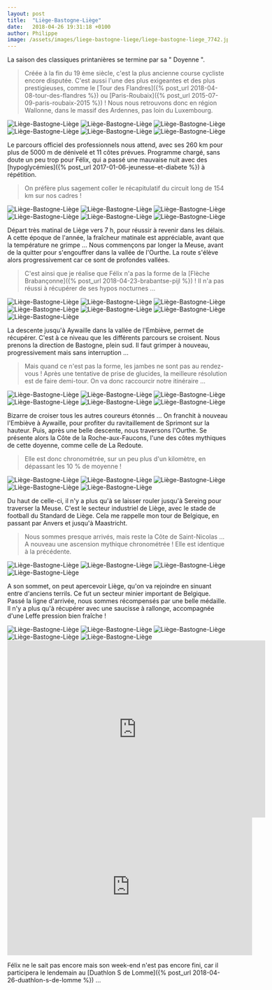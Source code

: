 ```yaml
---
layout: post
title:  "Liège-Bastogne-Liège"
date:   2018-04-26 19:31:18 +0100
author: Philippe
image: /assets/images/liege-bastogne-liege/liege-bastogne-liege_7742.jpg
---
```

La saison des classiques printanières se termine par sa " Doyenne ".
> Créée à la fin du 19 ème siècle, c'est la plus ancienne course cycliste encore disputée.
C'est aussi l'une des plus exigeantes et des plus prestigieuses, comme le [Tour des Flandres]({% post_url 2018-04-08-tour-des-flandres %}) ou [Paris-Roubaix]({% post_url 2015-07-09-paris-roubaix-2015 %}) !
Nous nous retrouvons donc en région Wallonne, dans le massif des Ardennes, pas loin du Luxembourg.

<div class="gallery-box">
  <div class="gallery">
<img src="/assets/images/liege-bastogne-liege/liege-bastogne-liege_7661.jpg" title="Bonne lecture !" alt="Liège-Bastogne-Liège" >
<img src="/assets/images/liege-bastogne-liege/liege-bastogne-liege_7682.jpg" title="Scan & ride" alt="Liège-Bastogne-Liège" >
<img src="/assets/images/liege-bastogne-liege/liege-bastogne-liege_7684.jpg" title="Départ aux aurores ..." alt="Liège-Bastogne-Liège" >
<img src="/assets/images/liege-bastogne-liege/liege-bastogne-liege_7710.jpg" title="Ardennes Wallonnes" alt="Liège-Bastogne-Liège" >
<img src="/assets/images/liege-bastogne-liege/liege-bastogne-liege_7714.jpg" title="" alt="Liège-Bastogne-Liège" >
<img src="/assets/images/liege-bastogne-liege/liege-bastogne-liege_7717.jpg" title="" alt="Liège-Bastogne-Liège" >
</div>
</div>

Le parcours officiel des professionnels nous attend, avec ses 260 km pour plus de 5000 m de dénivelé et 11 côtes prévues.
Programme chargé, sans doute un peu trop pour Félix, qui a passé une mauvaise nuit avec des [hypoglycémies]({% post_url 2017-01-06-jeunesse-et-diabete %}) à répétition.
> On préfère plus sagement coller le récapitulatif du circuit long de 154 km sur nos cadres !
<div class="gallery-box">
  <div class="gallery">
<img src="/assets/images/liege-bastogne-liege/liege-bastogne-liege_7681.jpg" title="La Meuse à Liège" alt="Liège-Bastogne-Liège" >
<img src="/assets/images/liege-bastogne-liege/liege-bastogne-liege_7683.jpg" title="" alt="Liège-Bastogne-Liège" >
<img src="/assets/images/liege-bastogne-liege/liege-bastogne-liege_7685.jpg" title="" alt="Liège-Bastogne-Liège" >
<img src="/assets/images/liege-bastogne-liege/liege-bastogne-liege_7686.jpg" title="" alt="Liège-Bastogne-Liège" >
<img src="/assets/images/liege-bastogne-liege/liege-bastogne-liege_7711.jpg" title="Specialized" alt="Liège-Bastogne-Liège" >
<img src="/assets/images/liege-bastogne-liege/liege-bastogne-liege_7728.jpg" title="Fléchage ASO" alt="Liège-Bastogne-Liège" >
</div>
</div>

Départ très matinal de Liège vers 7 h, pour réussir à revenir dans les délais.
A cette époque de l'année, la fraîcheur matinale est appréciable, avant que la température ne grimpe ...
Nous commençons par longer la Meuse, avant de la quitter pour s'engouffrer dans la vallée de l'Ourthe.
La route s'élève alors progressivement car ce sont de profondes vallées.
> C'est ainsi que je réalise que Félix n'a pas la forme de la [Flèche Brabançonne]({% post_url 2018-04-23-brabantse-pijl %}) !
Il n'a pas réussi à récupérer de ses hypos nocturnes ...

<div class="gallery-box">
  <div class="gallery">
<img src="/assets/images/liege-bastogne-liege/liege-bastogne-liege_7674.jpg" title="Two Moulins" alt="Liège-Bastogne-Liège" >
<img src="/assets/images/liege-bastogne-liege/liege-bastogne-liege_7675.jpg" title="L'Embiève" alt="Liège-Bastogne-Liège" >
<img src="/assets/images/liege-bastogne-liege/liege-bastogne-liege_7676.jpg" title="" alt="Liège-Bastogne-Liège" >
<img src="/assets/images/liege-bastogne-liege/liege-bastogne-liege_7677.jpg" title="" alt="Liège-Bastogne-Liège" >
<img src="/assets/images/liege-bastogne-liege/liege-bastogne-liege_7678.jpg" title="Les Ardennes" alt="Liège-Bastogne-Liège" >
<img src="/assets/images/liege-bastogne-liege/liege-bastogne-liege_7716.jpg" title="" alt="Liège-Bastogne-Liège" >
<img src="/assets/images/liege-bastogne-liege/liege-bastogne-liege_7717.jpg" title="" alt="Liège-Bastogne-Liège" >
</div>
</div>

La descente jusqu'à Aywaille dans la vallée de l'Embiève, permet de récupérer.
C'est à ce niveau que les différents parcours se croisent.
Nous prenons la direction de Bastogne, plein sud.
Il faut grimper à nouveau, progressivement mais sans interruption ...
> Mais quand ce n'est pas la forme, les jambes ne sont pas au rendez-vous !
Après une tentative de prise de glucides, la meilleure résolution est de faire demi-tour.
On va donc raccourcir notre itinéraire ...

<div class="gallery-box">
  <div class="gallery">
<img src="/assets/images/liege-bastogne-liege/liege-bastogne-liege_7669.jpg" title="" alt="Liège-Bastogne-Liège" >
<img src="/assets/images/liege-bastogne-liege/liege-bastogne-liege_7670.jpg" title="" alt="Liège-Bastogne-Liège" >
<img src="/assets/images/liege-bastogne-liege/liege-bastogne-liege_7672.jpg" title="petite montée" alt="Liège-Bastogne-Liège" >
<img src="/assets/images/liege-bastogne-liege/liege-bastogne-liege_7673.jpg" title="" alt="Liège-Bastogne-Liège" >
<img src="/assets/images/liege-bastogne-liege/liege-bastogne-liege_7726.jpg" title="" alt="Liège-Bastogne-Liège" >
<img src="/assets/images/liege-bastogne-liege/liege-bastogne-liege_7744.jpg" title="" alt="Liège-Bastogne-Liège" >
</div>
</div>

Bizarre de croiser tous les autres coureurs étonnés ...
On franchit à nouveau l'Embiève à Aywaille, pour profiter du ravitaillement de Sprimont sur la hauteur.
Puis, après une belle descente, nous traversons l'Ourthe.
Se présente alors la Côte de la Roche-aux-Faucons, l'une des côtes mythiques de cette doyenne, comme celle de La Redoute.
> Elle est donc chronométrée, sur un peu plus d'un kilomètre, en dépassant les 10 % de moyenne !
<div class="gallery-box">
  <div class="gallery">
<img src="/assets/images/liege-bastogne-liege/liege-bastogne-liege_7713.jpg" title="Sommet de la Roche-aux-Faucons ..." alt="Liège-Bastogne-Liège" >
<img src="/assets/images/liege-bastogne-liege/liege-bastogne-liege_7733.jpg" title="" alt="Liège-Bastogne-Liège" >
<img src="/assets/images/liege-bastogne-liege/liege-bastogne-liege_7736.jpg" title="... en danseuse" alt="Liège-Bastogne-Liège" >
<img src="/assets/images/liege-bastogne-liege/liege-bastogne-liege_7739.jpg" title="" alt="Liège-Bastogne-Liège" >
<img src="/assets/images/liege-bastogne-liege/liege-bastogne-liege_7743.jpg" title="" alt="Liège-Bastogne-Liège" >
</div>
</div>

Du haut de celle-ci, il n'y a plus qu'à se laisser rouler jusqu'à Sereing pour traverser la Meuse.
C'est le secteur industriel de Liège, avec le stade de football du Standard de Liège.
Cela me rappelle mon tour de Belgique, en passant par Anvers et jusqu'à Maastricht.
> Nous sommes presque arrivés, mais reste la Côte de Saint-Nicolas ...
A nouveau une ascension mythique chronométrée !
Elle est identique à la précédente.

<div class="gallery-box">
  <div class="gallery">
<img src="/assets/images/liege-bastogne-liege/liege-bastogne-liege_7662.jpg" title="art belge !" alt="Liège-Bastogne-Liège" >
<img src="/assets/images/liege-bastogne-liege/liege-bastogne-liege_7663.jpg" title="" alt="Liège-Bastogne-Liège" >
<img src="/assets/images/liege-bastogne-liege/liege-bastogne-liege_7664.jpg" title="Sommet de Saint-Nicolas" alt="Liège-Bastogne-Liège" >
<img src="/assets/images/liege-bastogne-liege/liege-bastogne-liege_7665.jpg" title="" alt="Liège-Bastogne-Liège" >
</div>
</div>

A son sommet, on peut apercevoir Liège, qu'on va rejoindre en sinuant entre d'anciens terrils.
Ce fut un secteur minier important de Belgique.
Passé la ligne d'arrivée, nous sommes récompensés par une belle médaille.
Il n'y a plus qu'à récupérer avec une saucisse à rallonge, accompagnée d'une Leffe pression bien fraîche !

<div class="gallery-box">
  <div class="gallery">
<img src="/assets/images/liege-bastogne-liege/liege-bastogne-liege_7658.jpg" title="Bon appétit !" alt="Liège-Bastogne-Liège" >
<img src="/assets/images/liege-bastogne-liege/liege-bastogne-liege_7659.jpg" title="Repas du cycliste belge" alt="Liège-Bastogne-Liège" >
<img src="/assets/images/liege-bastogne-liege/liege-bastogne-liege_7660.jpg" title="Parcours au choix ..." alt="Liège-Bastogne-Liège" >
<img src="/assets/images/liege-bastogne-liege/liege-bastogne-liege_7722.jpg" title="Les Ardennes" alt="Liège-Bastogne-Liège" >
<img src="/assets/images/liege-bastogne-liege/liege-bastogne-liege_7742.jpg" title="Arrivée à Liège" alt="Liège-Bastogne-Liège" >
</div>
</div>

<center><iframe src="https://www.strava.com/activities/1522688965/embed/cdcc57ae6247a26397c7a85a107293a6719db662" width="590" height="405" frameborder="0" scrolling="no"></iframe></center>

<center><iframe src="https://www.youtube.com/embed/latNOLVdTeo" width="560" height="315" frameborder="0" allowfullscreen="allowfullscreen"></iframe></center>

Félix ne le sait pas encore mais son week-end n'est pas encore fini, car il participera le lendemain au [Duathlon S de Lomme]({% post_url 2018-04-26-duathlon-s-de-lomme %}) ...